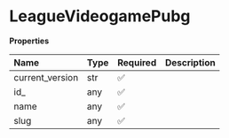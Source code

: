 # LeagueVideogamePubg

**Properties**

| Name            | Type | Required | Description |
| :-------------- | :--- | :------- | :---------- |
| current_version | str  | ✅       |             |
| id\_            | any  | ✅       |             |
| name            | any  | ✅       |             |
| slug            | any  | ✅       |             |
